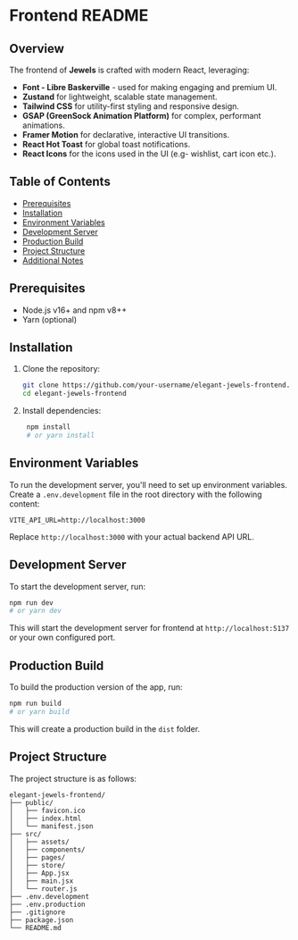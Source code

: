 # Frontend README

## Overview

The frontend of **Jewels** is crafted with modern React, leveraging:

- **Font - Libre Baskerville** - used for making engaging and premium UI.
- **Zustand** for lightweight, scalable state management.
- **Tailwind CSS** for utility-first styling and responsive design.
- **GSAP (GreenSock Animation Platform)** for complex, performant animations.
- **Framer Motion** for declarative, interactive UI transitions.
- **React Hot Toast** for global toast notifications.
- **React Icons** for the icons used in the UI (e.g- wishlist, cart icon etc.).

## Table of Contents

- [Prerequisites](#prerequisites)
- [Installation](#installation)
- [Environment Variables](#environment-variables)
- [Development Server](#development-server)
- [Production Build](#production-build)
- [Project Structure](#project-structure)
- [Additional Notes](#additional-notes)

## Prerequisites

- Node.js v16+ and npm v8++
- Yarn (optional)

## Installation

1. Clone the repository:
   ```bash
   git clone https://github.com/your-username/elegant-jewels-frontend.git
   cd elegant-jewels-frontend
   ```

2. Install dependencies:
   ```bash
    npm install
    # or yarn install
   ```

## Environment Variables
To run the development server, you'll need to set up environment variables. Create a `.env.development` file in the root directory with the following content:
```
VITE_API_URL=http://localhost:3000
```
Replace `http://localhost:3000` with your actual backend API URL.


## Development Server
To start the development server, run:
```bash
npm run dev
# or yarn dev
```
This will start the development server for frontend at `http://localhost:5137` or your own configured port.

## Production Build
To build the production version of the app, run:
```bash
npm run build
# or yarn build
```
This will create a production build in the `dist` folder.

## Project Structure
The project structure is as follows:
```
elegant-jewels-frontend/
├── public/
│   ├── favicon.ico
│   ├── index.html
│   └── manifest.json
├── src/
│   ├── assets/
│   ├── components/
│   ├── pages/
│   ├── store/
│   ├── App.jsx
│   ├── main.jsx
│   └── router.js
├── .env.development
├── .env.production
├── .gitignore
├── package.json
└── README.md
```

